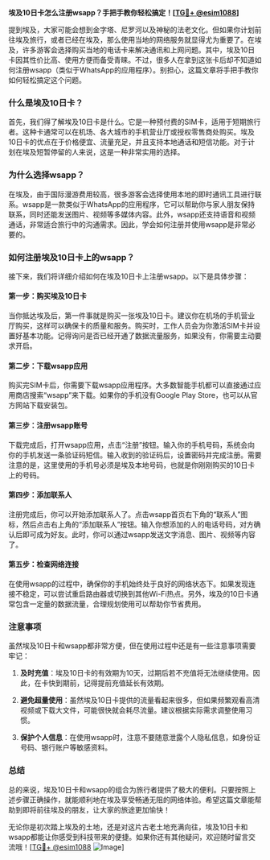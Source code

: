 **埃及10日卡怎么注册wsapp？手把手教你轻松搞定！[[TG💪+ @esim1088](https://t.me/s/esim1088)]**

提到埃及，大家可能会想到金字塔、尼罗河以及神秘的法老文化。但如果你计划前往埃及旅行，或者已经在埃及，那么使用当地的网络服务就显得尤为重要了。在埃及，许多游客会选择购买当地的电话卡来解决通讯和上网问题。其中，埃及10日卡因其性价比高、使用方便而备受青睐。不过，很多人在拿到这张卡后却不知道如何注册wsapp（类似于WhatsApp的应用程序）。别担心，这篇文章将手把手教你如何轻松搞定这个问题。

### 什么是埃及10日卡？

首先，我们得了解埃及10日卡是什么。它是一种预付费的SIM卡，适用于短期旅行者。这种卡通常可以在机场、各大城市的手机营业厅或授权零售商处购买。埃及10日卡的优点在于价格便宜、流量充足，并且支持本地通话和短信功能。对于计划在埃及短暂停留的人来说，这是一种非常实用的选择。

### 为什么选择wsapp？

在埃及，由于国际漫游费用较高，很多游客会选择使用本地的即时通讯工具进行联系。wsapp是一款类似于WhatsApp的应用程序，它可以帮助你与家人朋友保持联系，同时还能发送图片、视频等多媒体内容。此外，wsapp还支持语音和视频通话，非常适合旅行中的沟通需求。因此，学会如何注册并使用wsapp是非常必要的。

### 如何注册埃及10日卡上的wsapp？

接下来，我们将详细介绍如何在埃及10日卡上注册wsapp。以下是具体步骤：

#### 第一步：购买埃及10日卡

当你抵达埃及后，第一件事就是购买一张埃及10日卡。建议你在机场的手机营业厅购买，这样可以确保卡的质量和服务。购买时，工作人员会为你激活SIM卡并设置好基本功能。记得询问是否已经开通了数据流量服务，如果没有，你需要主动要求开启。

#### 第二步：下载wsapp应用

购买完SIM卡后，你需要下载wsapp应用程序。大多数智能手机都可以直接通过应用商店搜索“wsapp”来下载。如果你的手机没有Google Play Store，也可以从官方网站下载安装包。

#### 第三步：注册wsapp账号

下载完成后，打开wsapp应用，点击“注册”按钮。输入你的手机号码，系统会向你的手机发送一条验证码短信。输入收到的验证码后，设置密码并完成注册。需要注意的是，这里使用的手机号必须是埃及本地号码，也就是你刚刚购买的10日卡上的号码。

#### 第四步：添加联系人

注册完成后，你可以开始添加联系人了。点击wsapp首页右下角的“联系人”图标，然后点击右上角的“添加联系人”按钮。输入你想添加的人的电话号码，对方确认后即可成为好友。此时，你可以通过wsapp发送文字消息、图片、视频等内容了。

#### 第五步：检查网络连接

在使用wsapp的过程中，确保你的手机始终处于良好的网络状态下。如果发现连接不稳定，可以尝试重启路由器或切换到其他Wi-Fi热点。另外，埃及的10日卡通常包含一定量的数据流量，合理规划使用可以帮助你节省费用。

### 注意事项

虽然埃及10日卡和wsapp都非常方便，但在使用过程中还是有一些注意事项需要牢记：

1. **及时充值**：埃及10日卡的有效期为10天，过期后若不充值将无法继续使用。因此，在卡快到期前，记得提前充值延长有效期。
   
2. **避免超量使用**：虽然埃及10日卡提供的流量看起来很多，但如果频繁观看高清视频或下载大文件，可能很快就会耗尽流量。建议根据实际需求调整使用习惯。

3. **保护个人信息**：在使用wsapp时，注意不要随意泄露个人隐私信息，如身份证号码、银行账户等敏感资料。

### 总结

总的来说，埃及10日卡和wsapp的组合为旅行者提供了极大的便利。只要按照上述步骤正确操作，就能顺利地在埃及享受畅通无阻的网络体验。希望这篇文章能帮助到即将前往埃及的朋友，让大家的旅途更加愉快！

无论你是初次踏上埃及的土地，还是对这片古老土地充满向往，埃及10日卡和wsapp都能让你感受到科技带来的便捷。如果你还有其他疑问，欢迎随时留言交流哦！[[TG💪+ @esim1088](https://t.me/s/esim1088) ![Image](https://i.postimg.cc/4NQfJmqS/Snipaste-2025-05-13-00-14-12.png)]